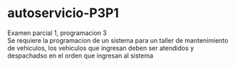 # autoservicio-P3P1
Examen parcial 1, programacion 3
</br>
Se requiere la programacion de un sistema para un taller de mantenimiento de vehiculos, los vehiculos que ingresan deben ser atendidos y despachadso en el orden que ingresan al sistema
